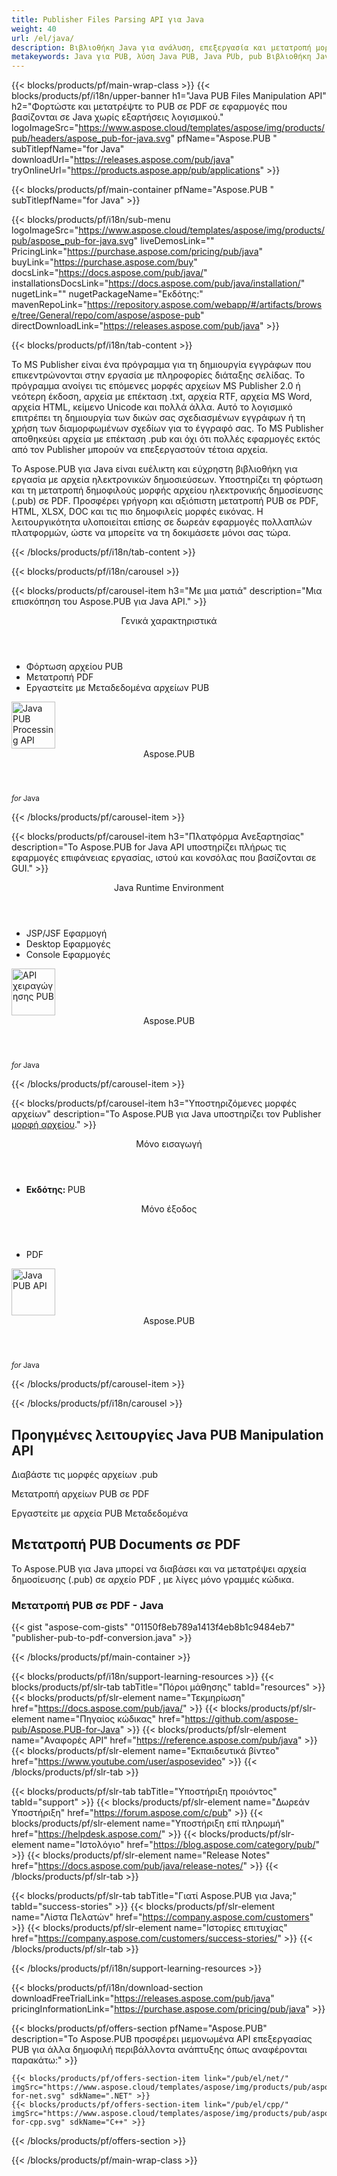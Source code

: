 ```yaml
---
title: Publisher Files Parsing API για Java
weight: 40
url: /el/java/ 
description: Βιβλιοθήκη Java για ανάλυση, επεξεργασία και μετατροπή μορφών εγγράφων του Publisher σε PDF. Εφαρμόστε τη λειτουργικότητα στο δικό σας προϊόν.
metakeywords: Java για PUB, λύση Java PUB, Java PUb, pub Βιβλιοθήκη Java
---
```


{{< blocks/products/pf/main-wrap-class >}}
{{< blocks/products/pf/i18n/upper-banner h1="Java PUB Files Manipulation API" h2="Φορτώστε και μετατρέψτε το PUB σε PDF σε εφαρμογές που βασίζονται σε Java χωρίς εξαρτήσεις λογισμικού." logoImageSrc="https://www.aspose.cloud/templates/aspose/img/products/pub/headers/aspose_pub-for-java.svg" pfName="Aspose.PUB " subTitlepfName="for Java" downloadUrl="https://releases.aspose.com/pub/java" tryOnlineUrl="https://products.aspose.app/pub/applications" >}}

{{< blocks/products/pf/main-container pfName="Aspose.PUB " subTitlepfName="for Java" >}}

{{< blocks/products/pf/i18n/sub-menu logoImageSrc="https://www.aspose.cloud/templates/aspose/img/products/pub/aspose_pub-for-java.svg" liveDemosLink="" PricingLink="https://purchase.aspose.com/pricing/pub/java" buyLink="https://purchase.aspose.com/buy" docsLink="https://docs.aspose.com/pub/java/" installationsDocsLink="https://docs.aspose.com/pub/java/installation/" nugetLink="" nugetPackageName="Εκδότης:" mavenRepoLink="https://repository.aspose.com/webapp/#/artifacts/browse/tree/General/repo/com/aspose/aspose-pub" directDownloadLink="https://releases.aspose.com/pub/java" >}}

{{< blocks/products/pf/i18n/tab-content >}}
<p>
Το MS Publisher είναι ένα πρόγραμμα για τη δημιουργία εγγράφων που επικεντρώνονται στην εργασία με πληροφορίες διάταξης σελίδας. Το πρόγραμμα ανοίγει τις επόμενες μορφές αρχείων MS Publisher 2.0 ή νεότερη έκδοση, αρχεία με επέκταση .txt, αρχεία RTF, αρχεία MS Word, αρχεία HTML, κείμενο Unicode και πολλά άλλα. Αυτό το λογισμικό επιτρέπει τη δημιουργία των δικών σας σχεδιασμένων εγγράφων ή τη χρήση των διαμορφωμένων σχεδίων για το έγγραφό σας.
Το MS Publisher αποθηκεύει αρχεία με επέκταση .pub και όχι ότι πολλές εφαρμογές εκτός από τον Publisher μπορούν να επεξεργαστούν τέτοια αρχεία. 
</p>
<p>
 Το Aspose.PUB για Java είναι ευέλικτη και εύχρηστη βιβλιοθήκη για εργασία με αρχεία ηλεκτρονικών δημοσιεύσεων. Υποστηρίζει τη φόρτωση και τη μετατροπή δημοφιλούς μορφής αρχείου ηλεκτρονικής δημοσίευσης (.pub) σε PDF. Προσφέρει γρήγορη και αξιόπιστη μετατροπή PUB σε PDF, HTML, XLSX, DOC και τις πιο δημοφιλείς μορφές εικόνας. Η λειτουργικότητα υλοποιείται επίσης σε δωρεάν εφαρμογές πολλαπλών πλατφορμών, ώστε να μπορείτε να τη δοκιμάσετε μόνοι σας τώρα.
</p>

{{< /blocks/products/pf/i18n/tab-content >}}

<!--Diagrams Start-->
{{< blocks/products/pf/i18n/carousel >}}

{{< blocks/products/pf/carousel-item h3="Με μια ματιά" description="Μια επισκόπηση του Aspose.PUB για Java API." >}}
<div class="diagram1 d1-java">
 <div class="d1-row">
  <div class="d1-col d1-left">
   <!--<header><i class="fa fa-bars"> </i>Χαρακτηριστικά</header>

<ul>

<li>Φόρτωση</li>

<li>Μετατροπή</li>

</ul>-->
  </div>
  <!--/left-->
  <div class="d1-col d1-right">
   <header>
    <i class="fa fa-cogs">
    </i>
    Γενικά χαρακτηριστικά
   </header>
   <ul>
    <li>
     Φόρτωση αρχείου PUB
    </li>
    <li>
     Μετατροπή PDF
    </li>
    <li>
     Εργαστείτε με Μεταδεδομένα αρχείων PUB
    </li>
   </ul>
  </div>
  <!--/right-->
 </div>
 <!--/row-->
 <div class="d1-logo">
  <img width="70" height="75" alt="Java PUB Processing API" src="https://www.aspose.cloud/templates/aspose/img/products/pub/aspose_pub-for-java.svg"/>
  <header>
   Aspose.PUB
  </header>
  <footer>
   <small>
    <em>
     for
    </em>
    Java
   </small>
  </footer>
 </div>
 <!--/logo-->
</div>

{{< /blocks/products/pf/carousel-item >}}

{{< blocks/products/pf/carousel-item h3="Πλατφόρμα Ανεξαρτησίας" description="Το Aspose.PUB for Java API υποστηρίζει πλήρως τις εφαρμογές επιφάνειας εργασίας, ιστού και κονσόλας που βασίζονται σε GUI." >}}
<div class="diagram1 d1-java">
 <div class="d1-row">
  <div class="d1-col d1-left">
  </div>
  <!--/left-->
  <div class="d1-col d1-right">
   <header>
    <i class="fa fa-cubes">
    </i>
    Java Runtime Environment
   </header>
   <ul>
    <li>
     JSP/JSF Εφαρμογή
    </li>
    <li>
     Desktop Εφαρμογές
    </li>
    <li>
     Console Εφαρμογές
    </li>
   </ul>
  </div>
  <!--/right-->
 </div>
 <!--/row-->
 <div class="d1-logo">
  <img width="70" height="75" alt="API χειραγώγησης PUB" src="https://www.aspose.cloud/templates/aspose/img/products/pub/aspose_pub-for-java.svg"/>
  <header>
   Aspose.PUB
  </header>
  <footer>
   <small>
    <em>
     for
    </em>
    Java
   </small>
  </footer>
 </div>
 <!--/logo-->
</div>

{{< /blocks/products/pf/carousel-item >}}

{{< blocks/products/pf/carousel-item h3="Υποστηριζόμενες μορφές αρχείων" description="Το Aspose.PUB για Java υποστηρίζει τον Publisher [μορφή αρχείου](https://docs.aspose.com/pub/java/supported-file-formats/)." >}}
<div class="diagram1 d2 d1-java">
 <div class="d1-row">
  <div class="d1-col d1-left">
   <header>
    <i class="fa fa-long-arrow-down">
    </i>
    Μόνο εισαγωγή
   </header>
   <ul>
    <li>
     <b>
      Εκδότης:
     </b>
     PUB
    </li>
   </ul>
  </div>
  <!--/left-->
  <div class="d1-col d1-right">
   <header>
    <i class="fa fa-mail-forward">
    </i>
    Μόνο έξοδος
   </header>
   <ul>
    <li>
     PDF
    </li>
   </ul>
  </div>
  <!--/right-->
 </div>
 <!--/row-->
 <div class="d1-logo">
  <img width="70" height="75" alt="Java PUB API" src="https://www.aspose.cloud/templates/aspose/img/products/pub/aspose_pub-for-java.svg"/>
  <header>
   Aspose.PUB
  </header>
  <footer>
   <small>
    <em>
     for
    </em>
    Java
   </small>
  </footer>
 </div>
 <!--/logo-->
</div>

{{< /blocks/products/pf/carousel-item >}}

{{< /blocks/products/pf/i18n/carousel >}}
<!--Diagrams End-->

<!--Feature-section Start-->
<div class="container-fluid features-section bg-gray singleproduct">
 <a class="anchor" id="features" name="features">
 </a>
 <div class="row">
  <div class="container">
   <h2 class="pr-ft">
    Προηγμένες λειτουργίες Java PUB Manipulation API
   </h2>
   <p>
   </p>
   <div class="col-lg-4">
    <em class="fa fa-pencil-square-o ico-blue fa-2x col-lg-2">
    </em>
    <p class="col-lg-10">
     Διαβάστε τις μορφές αρχείων .pub
    </p>
   </div>
   <div class="col-lg-4">
    <em class="fa fa-repeat ico-blue fa-2x col-lg-2">
    </em>
    <p class="col-lg-10">
     Μετατροπή αρχείων PUB σε PDF
    </p>
   </div>
   <div class="col-lg-4">
    <em class="fa fa-cogs ico-blue fa-2x col-lg-2">
    </em>
    <p class="col-lg-10">
     Εργαστείτε με αρχεία PUB Μεταδεδομένα
    </p>
   </div>
   <!--<div class="col-lg-4"><em class="fa fa-cogs ico-blue fa-2x col-lg-2"> </em>

<p class="col-lg-10">Manage Opacity of Layers & Flatten Layers</p>

</div>-->
   <!--<div class="col-lg-12">

<h2 class="h2title">Latest PUB API Χαρακτηριστικά</h2>

<p>Aspose.PUB for Java API continuously adding more features to make it powerful. Here is list of few picks from the latest ones added.</p>

<ul>

<li>Support of Fill layers. Pattern, Color and Gradient fill</li>

<li>Support of GdFlResource, VmskResource, PtFlResource and VsmsResource</li>

<li>Load JPEG/PNG/etc image files to PsdImage without direct loading</li>

<li>Support of Layer Vector Masks and Text Layer Custom FlipRotate</li>

<li>Rendering of Stroke effect with Color Fill for export</li>

</ul>

</div>-->
   <div class="col-lg-12">
    <h2 class="h2title">
     Μετατροπή PUB Documents σε PDF
    </h2>
    <p>
     Το Aspose.PUB για Java μπορεί να διαβάσει και να μετατρέψει αρχεία δημοσίευσης (.pub) σε αρχείο PDF , με λίγες μόνο γραμμές κώδικα.
    </p>
    <div class="codeblock" id="code">
     <h3>
      Μετατροπή PUB σε PDF - Java
     </h3>
     {{< gist "aspose-com-gists" "01150f8eb789a1413f4eb8b1c9484eb7" "publisher-pub-to-pdf-conversion.java" >}}
    </div>
   </div>
   <!--<div class="col-lg-12">

<h2 class="h2title">Access & Manipulate PUB Layers</h2>

<p>Aspose.PUB for .NET lets you access layers of a PUB with the ability to draw on it with either image or text. You can merge layers, update text on layers, set effects or export layer as an image. You may also use PUB .NET API to detect flattened PUB files or create thumbnails.</p>

</div>-->
   <!--<div class="col-lg-12">

<h2 class="h2title">Read or Create PUB Files</h2>

<p>Aspose.PUB for .NET not only supports loading PSD & PSB file formats for manipulation & conversion but it also provides the capability to create PUB & PSB files from scratch. .NET developers can use the API to automate scenarios that may help them on their way.</p>

<div id="code" class="codeblock">

<h3>Create PUB from scratch - C#</h3>

<pre><code class="cs">using (var PUB = Aspose.PSD.Image.Create(new Aspose.PSD.ImageOptions.PsdOptions()

{

    Source = new Aspose.PSD.Sources.FileCreateSource(dir + "output.psd", false),

    ColorMode = Aspose.PSD.FileFormats.Psd.ColorModes.Rgb,

    CompressionMethod = Aspose.PSD.FileFormats.Psd.CompressionMethod.RLE,

    Version = 4

}, 400, 400))

{

    // draw some graphics over the newly created PSD

    var graphics = new Aspose.PSD.Graphics(psd);

    graphics.Clear(Aspose.PSD.Color.White);

    graphics.DrawEllipse(new Aspose.PSD.Pen(Aspose.PSD.Color.Red, 6), new Aspose.PSD.Rectangle(0, 0, 400, 400));

    psd.Save();

}</code></pre>

</div>

</div>-->
   <!--<div class="col-lg-12">

<h2 class="h2title">Various Imaging Filters</h2>

<p>Aspose.PUB for Java provides the core imaging features such as color adjustment via its class libraries. Developers can easily adjust brightness, contrast or gamma on raster image loaded by the API. Furthermore, developers can dynamically dither or blur images as well as use popular filters including Median, Gauss Wiener, Motion Wiener and Bradley Threshold.</p>

</div>-->
  </div>
 </div>
</div>
<!--Feature-section End-->

{{< /blocks/products/pf/main-container >}}


{{< blocks/products/pf/i18n/support-learning-resources >}}
{{< blocks/products/pf/slr-tab tabTitle="Πόροι μάθησης" tabId="resources" >}}
{{< blocks/products/pf/slr-element name="Τεκμηρίωση" href="https://docs.aspose.com/pub/java/" >}}
{{< blocks/products/pf/slr-element name="Πηγαίος κώδικας" href="https://github.com/aspose-pub/Aspose.PUB-for-Java" >}}
{{< blocks/products/pf/slr-element name="Αναφορές API" href="https://reference.aspose.com/pub/java" >}}
{{< blocks/products/pf/slr-element name="Εκπαιδευτικά βίντεο" href="https://www.youtube.com/user/asposevideo" >}}
{{< /blocks/products/pf/slr-tab >}}

{{< blocks/products/pf/slr-tab tabTitle="Υποστήριξη προιόντος" tabId="support" >}}
{{< blocks/products/pf/slr-element name="Δωρεάν Υποστήριξη" href="https://forum.aspose.com/c/pub" >}}
{{< blocks/products/pf/slr-element name="Υποστήριξη επί πληρωμή" href="https://helpdesk.aspose.com/" >}}
{{< blocks/products/pf/slr-element name="Ιστολόγιο" href="https://blog.aspose.com/category/pub/" >}}
{{< blocks/products/pf/slr-element name="Release Notes" href="https://docs.aspose.com/pub/java/release-notes/" >}}
{{< /blocks/products/pf/slr-tab >}}

{{< blocks/products/pf/slr-tab tabTitle="Γιατί Aspose.PUB για Java;" tabId="success-stories" >}}
{{< blocks/products/pf/slr-element name="Λίστα Πελατών" href="https://company.aspose.com/customers" >}}
{{< blocks/products/pf/slr-element name="Ιστορίες επιτυχίας" href="https://company.aspose.com/customers/success-stories/" >}}
{{< /blocks/products/pf/slr-tab >}}

{{< /blocks/products/pf/i18n/support-learning-resources >}}

{{< blocks/products/pf/i18n/download-section downloadFreeTrialLink="https://releases.aspose.com/pub/java" pricingInformationLink="https://purchase.aspose.com/pricing/pub/java" >}}

{{< blocks/products/pf/offers-section pfName="Aspose.PUB" description="Το Aspose.PUB προσφέρει μεμονωμένα API επεξεργασίας PUB για άλλα δημοφιλή περιβάλλοντα ανάπτυξης όπως αναφέρονται παρακάτω:" >}}

    {{< blocks/products/pf/offers-section-item link="/pub/el/net/" imgSrc="https://www.aspose.cloud/templates/aspose/img/products/pub/aspose_pub-for-net.svg" sdkName=".NET" >}}
    {{< blocks/products/pf/offers-section-item link="/pub/el/cpp/" imgSrc="https://www.aspose.cloud/templates/aspose/img/products/pub/aspose_pub-for-cpp.svg" sdkName="C++" >}}

{{< /blocks/products/pf/offers-section >}}

{{< /blocks/products/pf/main-wrap-class >}}